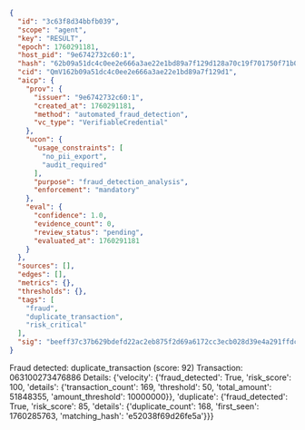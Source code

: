 ```json
{
  "id": "3c63f8d34bbfb039",
  "scope": "agent",
  "key": "RESULT",
  "epoch": 1760291181,
  "host_pid": "9e6742732c60:1",
  "hash": "62b09a51dc4c0ee2e666a3ae22e1bd89a7f129d128a70c19f701750f71b058ab",
  "cid": "QmV162b09a51dc4c0ee2e666a3ae22e1bd89a7f129d1",
  "aicp": {
    "prov": {
      "issuer": "9e6742732c60:1",
      "created_at": 1760291181,
      "method": "automated_fraud_detection",
      "vc_type": "VerifiableCredential"
    },
    "ucon": {
      "usage_constraints": [
        "no_pii_export",
        "audit_required"
      ],
      "purpose": "fraud_detection_analysis",
      "enforcement": "mandatory"
    },
    "eval": {
      "confidence": 1.0,
      "evidence_count": 0,
      "review_status": "pending",
      "evaluated_at": 1760291181
    }
  },
  "sources": [],
  "edges": [],
  "metrics": {},
  "thresholds": {},
  "tags": [
    "fraud",
    "duplicate_transaction",
    "risk_critical"
  ],
  "sig": "beeff37c37b629bdefd22ac2eb875f2d69a6172cc3ecb028d39e4a291ffdcac3"
}
```

Fraud detected: duplicate_transaction (score: 92)
Transaction: 063100273476886
Details: {'velocity': {'fraud_detected': True, 'risk_score': 100, 'details': {'transaction_count': 169, 'threshold': 50, 'total_amount': 51848355, 'amount_threshold': 10000000}}, 'duplicate': {'fraud_detected': True, 'risk_score': 85, 'details': {'duplicate_count': 168, 'first_seen': 1760285763, 'matching_hash': 'e52038f69d26fe5a'}}}